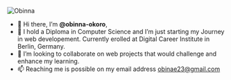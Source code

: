 ![Obinna](https://pbs.twimg.com/profile_images/1270314960271310848/dVCTTzHL_400x400.jpg)
- 👋 Hi there, I’m **@obinna-okoro**,
- 👀 I hold a Diploma in Computer Science and I’m just starting my Journey in web developement. Currently erolled at Digital Career Institute in Berlin, Germany.
- 💞️ I’m looking to collaborate on web projects that would challenge and enhance my learning.
- 📫 Reaching me is possible on my email address obinae23@gmail.com

<!---
obinna-okoro/obinna-okoro is a ✨ special ✨ repository because its `README.md` (this file) appears on your GitHub profile.
You can click the Preview link to take a look at your changes.
--->
